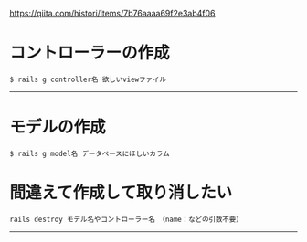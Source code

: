 https://qiita.com/histori/items/7b76aaaa69f2e3ab4f06

# コントローラーの作成
~~~
$ rails g controller名 欲しいviewファイル
~~~
***

# モデルの作成
~~~
$ rails g model名 データベースにほしいカラム
~~~

# 間違えて作成して取り消したい
~~~
rails destroy モデル名やコントローラー名　（name：などの引数不要）
~~~
***
